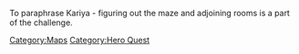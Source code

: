 To paraphrase Kariya - figuring out the maze and adjoining rooms is a
part of the challenge.

[Category:Maps](Category:Maps "wikilink") [Category:Hero
Quest](Category:Hero_Quest "wikilink")
